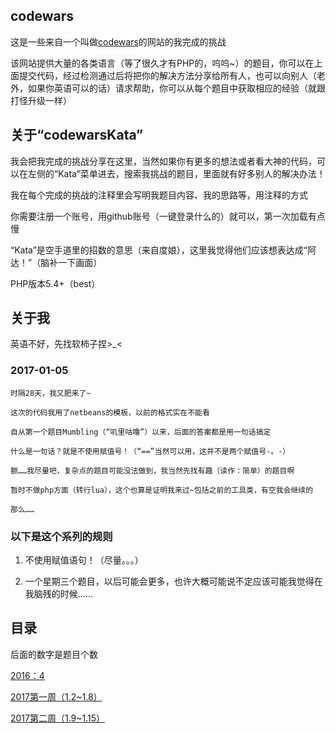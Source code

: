## codewars

这是一些来自一个叫做[codewars](https://www.codewars.com)的网站的我完成的挑战

该网站提供大量的各类语言（等了很久才有PHP的，呜呜~）的题目，你可以在上面提交代码，经过检测通过后将把你的解决方法分享给所有人，也可以向别人（老外，如果你英语可以的话）请求帮助，你可以从每个题目中获取相应的经验（就跟打怪升级一样）

## 关于“codewarsKata”

我会把我完成的挑战分享在这里，当然如果你有更多的想法或者看大神的代码，可以在左侧的“Kata”菜单进去，搜索我挑战的题目，里面就有好多别人的解决办法！

我在每个完成的挑战的注释里会写明我题目内容、我的思路等，用注释的方式

你需要注册一个账号，用github账号（一键登录什么的）就可以，第一次加载有点慢

“Kata”是空手道里的招数的意思（来自度娘），这里我觉得他们应该想表达成“阿达！”（脑补一下画面）

PHP版本5.4+（best）

## 关于我

英语不好，先找软柿子捏>_<

### 2017-01-05

    时隔28天，我又肥来了~

    这次的代码我用了netbeans的模板，以前的格式实在不能看

    自从第一个题目Mumbling（“叽里咕噜”）以来，后面的答案都是用一句话搞定

    什么是一句话？就是不使用赋值号！（“==”当然可以用，这并不是两个赋值号-。-）

    额……我尽量吧，复杂点的题目可能没法做到，我当然先找有趣（读作：简单）的题目啊

    暂时不做php方面（转行lua），这个也算是证明我来过~包括之前的工具类，有空我会继续的

    那么……

### 以下是这个系列的规则

1. 不使用赋值语句！（尽量。。。）

2. 一个星期三个题目，以后可能会更多，也许大概可能说不定应该可能我觉得在我脑残的时候……


## 目录

后面的数字是题目个数

[2016：4](2016)

[2017第一周（1.2~1.8）](2017-1)

[2017第二周（1.9~1.15）](2017-2)

